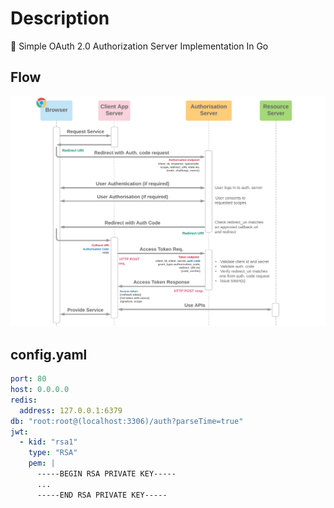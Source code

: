 # Description

🐯 Simple OAuth 2.0 Authorization Server Implementation In Go

## Flow

![flow.png](flow.png)

## config.yaml

```yaml
port: 80
host: 0.0.0.0
redis:
  address: 127.0.0.1:6379
db: "root:root@(localhost:3306)/auth?parseTime=true"
jwt:
  - kid: "rsa1"
    type: "RSA"
    pem: |
      -----BEGIN RSA PRIVATE KEY-----
      ...
      -----END RSA PRIVATE KEY-----
```
